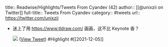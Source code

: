title:: Readwise/Highlights/Tweets From Cyandev (42)
author:: [[@unixzii on Twitter]]
full-title:: Tweets From Cyandev
category:: #tweets
url:: https://twitter.com/unixzii

- 迷上了用 https://www.tldraw.com/ 画画，这不比 Keynote 香？
  
  ![](https://pbs.twimg.com/media/FFf7HAoVUAQ0Gg_.jpg) ([View Tweet](https://twitter.com/unixzii/status/1465916310341120008)) #Highlight #[[2021-12-05]]